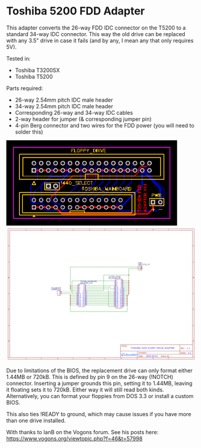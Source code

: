# Toshiba 5200 FDD Adapter

This adapter converts the 26-way FDD IDC connector on the T5200 to a standard 34-way IDC connector. This way the old drive can be replaced with any 3.5" drive in case it fails (and by any, I mean any that only requires 5V).

Tested in:
* Toshiba T3200SX
* Toshiba T5200
	
Parts required:
* 26-way 2.54mm pitch IDC male header
* 34-way 2.54mm pitch IDC male header
* Corresponding 26-way and 34-way IDC cables
* 2-way header for jumper (& corresponding jumper pin)
* 4-pin Berg connector and two wires for the FDD power (you will need to solder this)

![](https://github.com/azrieltomas/Toshiba5200FDD/blob/main/PCB_PCB_Floppy%20Adapter.svg)
![](https://github.com/azrieltomas/Toshiba5200FDD/blob/main/Schematic_Floppy%20Adapter_2022-06-09.png)

Due to limitations of the BIOS, the replacement drive can only format either 1.44MB or 720kB. This is defined by pin 9 on the 26-way (!NOTCH) connector. Inserting a jumper grounds this pin, setting it to 1.44MB, leaving it floating sets it to 720kB. Either way it will still read both kinds. Alternatively, you can format your floppies from DOS 3.3 or install a custom BIOS.

This also ties !READY to ground, which may cause issues if you have more than one drive installed.

With thanks to IanB on the Vogons forum. See his posts here: https://www.vogons.org/viewtopic.php?f=46&t=57998
